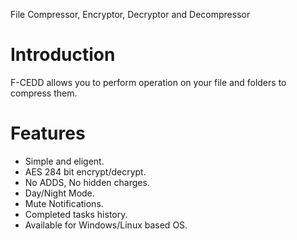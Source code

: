 File Compressor, Encryptor, Decryptor and Decompressor

<h1>Introduction</h1>

F-CEDD allows you to perform operation on your file and folders to compress them.


<h1>Features</h1>

* Simple and eligent. 
* AES 284 bit encrypt/decrypt.
* No ADDS, No hidden charges.
* Day/Night Mode.
* Mute Notifications.
* Completed tasks history.
* Available for Windows/Linux based OS.
